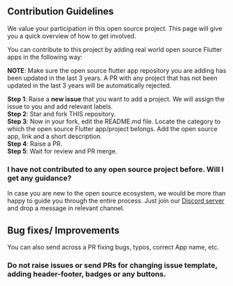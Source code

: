 ## Contribution Guidelines

We value your participation in this open source project. This page will give you a quick overview of how to get involved.

You can contribute to this project by adding real world open source Flutter apps in the following way: 

**NOTE**: Make sure the open source flutter app repository you are adding has been updated in the last 3 years. A PR with any project that has not been updated in the last 3 years will be automatically rejected.

**Step 1**: Raise a **new issue** that you want to add a project. We will assign the issue to you and add relevant labels.  
**Step 2**: Star and fork THIS repository.  
**Step 3**: Now in your fork, edit the README.md file. Locate the category to which the open source Flutter app/project belongs. Add the open source app, link and a short description.  
**Step 4**: Raise a PR.  
**Step 5**: Wait for review and PR merge.

### I have not contributed to any open source project before. Will I get any guidance?

In case you are new to the open source ecosystem, we would be more than happy to guide you through the entire process. Just join our [Discord server](https://bit.ly/heyfoss) and drop a message in relevant channel.

## Bug fixes/ Improvements

You can also send across a PR fixing bugs, typos, correct App name, etc.

### Do not raise issues or send PRs for changing issue template, adding header-footer, badges or any buttons. 
